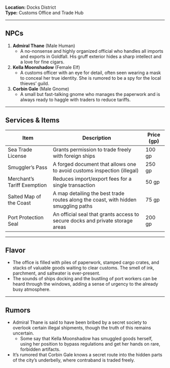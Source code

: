 **Location:** Docks District  
**Type:** Customs Office and Trade Hub

---

## NPCs

1. **Admiral Thane** (Male Human)
    - A no-nonsense and highly organized official who handles all imports and exports in Goldfall. His gruff exterior hides a sharp intellect and a love for fine cigars.
2. **Kella Moonshadow** (Female Elf)
    - A customs officer with an eye for detail, often seen wearing a mask to conceal her true identity. She is rumored to be a spy for the local thieves’ guild.
3. **Corbin Gale** (Male Gnome)
    - A small but fast-talking gnome who manages the paperwork and is always ready to haggle with traders to reduce tariffs.

---

## Services & Items

|Item|Description|Price (gp)|
|---|---|---|
|Sea Trade License|Grants permission to trade freely with foreign ships|100 gp|
|Smuggler’s Pass|A forged document that allows one to avoid customs inspection (illegal)|250 gp|
|Merchant’s Tariff Exemption|Reduces import/export fees for a single transaction|50 gp|
|Salted Map of the Coast|A map detailing the best trade routes along the coast, with hidden smuggling paths|75 gp|
|Port Protection Seal|An official seal that grants access to secure docks and private storage areas|200 gp|

---

## Flavor

- The office is filled with piles of paperwork, stamped cargo crates, and stacks of valuable goods waiting to clear customs. The smell of ink, parchment, and saltwater is ever-present.
- The sounds of ships docking and the bustling of port workers can be heard through the windows, adding a sense of urgency to the already busy atmosphere.

---

## Rumors

- Admiral Thane is said to have been bribed by a secret society to overlook certain illegal shipments, though the truth of this remains uncertain.
  - Some say that Kella Moonshadow has smuggled goods herself, using her position to bypass regulations and get her hands on rare, forbidden artifacts.
- It’s rumored that Corbin Gale knows a secret route into the hidden parts of the city’s underbelly, where contraband is traded freely.